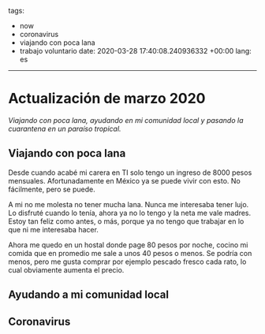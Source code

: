 tags:
- now
- coronavirus
- viajando con poca lana
- trabajo voluntario
date: 2020-03-28 17:40:08.240936332 +00:00
lang: es

---

# Actualización de marzo 2020

_Viajando con poca lana, ayudando en mi comunidad local y pasando la cuarantena en un paraíso tropical._

## Viajando con poca lana

Desde cuando acabé mi carera en TI solo tengo un ingreso de 8000 pesos mensuales. Afortunadamente en México ya se puede vivir con esto. No fácilmente, pero se puede.

A mi no me molesta no tener mucha lana. Nunca me interesaba tener lujo. Lo disfruté cuando lo tenía, ahora ya no lo tengo y la neta me vale madres. Estoy tan feliz como antes, o más, porque ya no tengo que trabajar en lo que ni me interesaba hacer.

Ahora me quedo en un hostal donde page 80 pesos por noche, cocino mi comida que en promedio me sale a unos 40 pesos o menos. Se podría con menos, pero me gusta comprar por ejemplo pescado fresco cada rato, lo cual obviamente aumenta el precio.

## Ayudando a mi comunidad local



## Coronavirus
